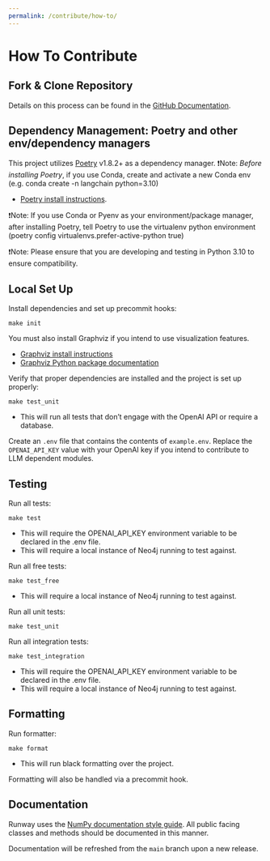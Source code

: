 ```yaml
---
permalink: /contribute/how-to/
---
```


# How To Contribute

## Fork & Clone Repository

Details on this process can be found in the [GitHub Documentation](https://docs.github.com/en/pull-requests/collaborating-with-pull-requests/working-with-forks/fork-a-repo).

## Dependency Management: Poetry and other env/dependency managers
This project utilizes [Poetry](https://python-poetry.org/) v1.8.2+ as a dependency manager.
❗Note: *Before installing Poetry*, if you use Conda, create and activate a new Conda env (e.g. conda create -n langchain python=3.10)
* [Poetry install instructions](https://python-poetry.org/docs/#installation).

❗Note: If you use Conda or Pyenv as your environment/package manager, after installing Poetry, tell Poetry to use the virtualenv python environment (poetry config virtualenvs.prefer-active-python true)

❗Note: Please ensure that you are developing and testing in Python 3.10 to ensure compatibility. 

## Local Set Up

Install dependencies and set up precommit hooks:
```
make init
```
You must also install Graphviz if you intend to use visualization features. 
* [Graphviz install instructions](https://graphviz.org/download/)
* [Graphviz Python package documentation](https://graphviz.readthedocs.io/en/stable/manual.html#installation)

Verify that proper dependencies are installed and the project is set up properly:
```
make test_unit
```
- This will run all tests that don’t engage with the OpenAI API or require a database.

Create an `.env` file that contains the contents of `example.env`. Replace the `OPENAI_API_KEY` value with your OpenAI key if you intend to contribute to LLM dependent modules. 

## Testing

Run all tests:
```
make test
```
* This will require the OPENAI_API_KEY environment variable to be declared in the .env file.
* This will require a local instance of Neo4j running to test against. 

Run all free tests:
```
make test_free
```
* This will require a local instance of Neo4j running to test against. 

Run all unit tests:
```
make test_unit
```

Run all integration tests:
```
make test_integration
```
* This will require the OPENAI_API_KEY environment variable to be declared in the .env file.
* This will require a local instance of Neo4j running to test against. 

## Formatting

Run formatter:
```
make format
```
* This will run black formatting over the project.

Formatting will also be handled via a precommit hook.

## Documentation

Runway uses the [NumPy documentation style guide](https://numpydoc.readthedocs.io/en/latest/format.html). All public facing classes and methods should be documented in this manner. 

Documentation will be refreshed from the `main` branch upon a new release. 




